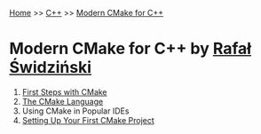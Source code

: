 [Home](../../README.md) >> [C++](../../README.md#c++) >> [Modern CMake for C++](./README.md)

# Modern CMake for C++ by [Rafał Świdziński](https://www.linkedin.com/in/rafalswidzinski/)

1. [First Steps with CMake](./chapter_01)
1. [The CMake Language](./chapter_02)
1. Using CMake in Popular IDEs
1. [Setting Up Your First CMake Project](./chapter_04)
